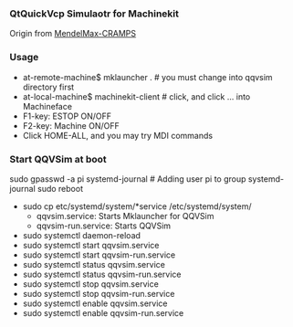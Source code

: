 ### QtQuickVcp Simulaotr for Machinekit
Origin from [MendelMax-CRAMPS](https://github.com/strahlex/MendelMax-CRAMPS/)

### Usage
* at-remote-machine$ mklauncher . # you must change into qqvsim directory first
* at-local-machine$ machinekit-client # click, and click ... into Machineface
* F1-key: ESTOP ON/OFF
* F2-key: Machine ON/OFF
* Click HOME-ALL, and you may try MDI commands

### Start QQVSim at boot
sudo gpasswd -a pi systemd-journal # Adding user pi to group systemd-journal
sudo reboot

* sudo cp etc/systemd/system/*service /etc/systemd/system/
  * qqvsim.service: Starts Mklauncher for QQVSim
  * qqvsim-run.service: Starts QQVSim
* sudo systemctl daemon-reload
* sudo systemctl start  qqvsim.service
* sudo systemctl start  qqvsim-run.service
* sudo systemctl status qqvsim.service
* sudo systemctl status qqvsim-run.service
* sudo systemctl stop   qqvsim.service
* sudo systemctl stop   qqvsim-run.service
* sudo systemctl enable qqvsim.service
* sudo systemctl enable qqvsim-run.service

